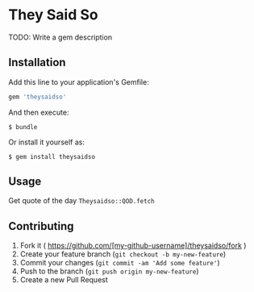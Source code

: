 # They Said So

TODO: Write a gem description

## Installation

Add this line to your application's Gemfile:

```ruby
gem 'theysaidso'
```

And then execute:

    $ bundle

Or install it yourself as:

    $ gem install theysaidso

## Usage

Get quote of the day
`Theysaidso::QOD.fetch`

## Contributing

1. Fork it ( https://github.com/[my-github-username]/theysaidso/fork )
2. Create your feature branch (`git checkout -b my-new-feature`)
3. Commit your changes (`git commit -am 'Add some feature'`)
4. Push to the branch (`git push origin my-new-feature`)
5. Create a new Pull Request
